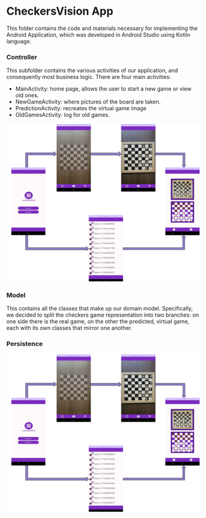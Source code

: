 # CheckersVision App

This folder contains the code and materials necessary for implementing the Android Application, which was developed in Android Studio using Kotlin language.

### Controller

This subfolder contains the various activities of our application, and consequently most business logic.
There are four main activities:

* MainActivity: home page, allows the user to start a new game or view old ones.
* NewGameActivity: where pictures of the board are taken.
* PredictionActivity: recreates the virtual game image
* OldGamesActivity: log for old games.

<img src="_readmeImgs_/activities.png">

### Model

This contains all the classes that make up our domain model. 
Specifically, we decided to split the checkers game representation into two branches: on one side there is the real game, on the other the predicted, virtual game, each with its own classes that mirror one another.


### Persistence


<img src="_readmeImgs_/activities.png">
